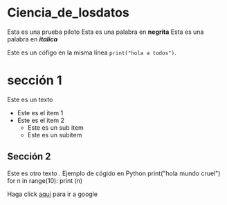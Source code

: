 # Ciencia_de_losdatos
Esta es una prueba piloto
Esta es una palabra en **negrita**
Esta es una palabra en ***italica***

Este es un cófigo en la misma línea `print("hola a todos")`.

# sección 1

Este es un texto

* Este es el item 1
* Este es el item 2
   * Este es un sub item
   * Este es un subitem

## Sección 2

Este es otro texto . Ejemplo de cógido en Python
    print("hola mundo cruel")
    for n in range(10):
        print (n)

Haga click [aqui](www.google.com) para ir a google 
